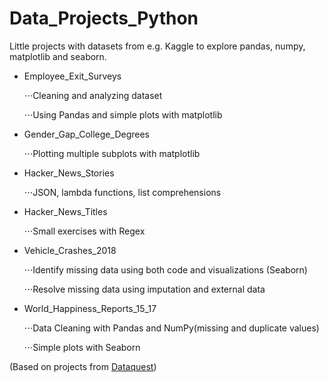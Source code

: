 # Data_Projects_Python

Little projects with datasets from e.g. Kaggle to explore pandas, numpy, matplotlib and seaborn.

* Employee_Exit_Surveys

  ⋅⋅⋅Cleaning and analyzing dataset
  
  ⋅⋅⋅Using Pandas and simple plots with matplotlib


* Gender_Gap_College_Degrees

  ⋅⋅⋅Plotting multiple subplots with matplotlib
  
* Hacker_News_Stories

  ⋅⋅⋅JSON, lambda functions, list comprehensions

* Hacker_News_Titles

  ⋅⋅⋅Small exercises with Regex
  
* Vehicle_Crashes_2018

  ⋅⋅⋅Identify missing data using both code and visualizations (Seaborn)
  
  ⋅⋅⋅Resolve missing data using imputation and external data

* World_Happiness_Reports_15_17

  ⋅⋅⋅Data Cleaning with Pandas and NumPy(missing and duplicate values)

  ⋅⋅⋅Simple plots with Seaborn


(Based on projects from [Dataquest](https://www.dataquest.io/))
